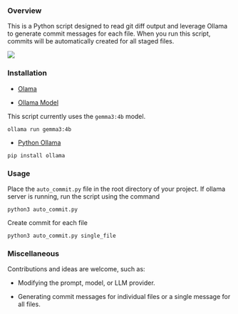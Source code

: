
### Overview

This is a Python script designed to read git diff output and leverage Ollama to generate commit messages for each file. When you run this script, commits will be automatically created for all staged files.

<img src="https://github.com/user-attachments/assets/f39344db-10c5-4dbc-a3e6-2ce275d52004" />

### Installation

- [Olama](https://ollama.com/download)

- [Ollama Model](https://ollama.com/library/gemma3)

This script currently uses the `gemma3:4b` model.

```
ollama run gemma3:4b
```

- [Python Ollama](https://github.com/ollama/ollama-python) 
```
pip install ollama
```



### Usage

Place the `auto_commit.py` file in the root directory of your project.
If ollama server is running, run the script using the command

```
python3 auto_commit.py
```

Create commit for each file 

```
python3 auto_commit.py single_file
```



### Miscellaneous

Contributions and ideas are welcome, such as:

- Modifying the prompt, model, or LLM provider.

- Generating commit messages for individual files or a single message for all files.
